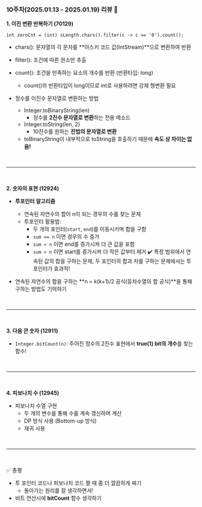 ### 10주차(2025.01.13 - 2025.01.19) 리뷰 🤔

**1. 이진 변환 반복하기 (70129)**
```
int zeroCnt = (int) sLength.chars().filter(c -> c == '0').count();
```
- chars(): 문자열의 각 문자를 **아스키 코드 값(IntStream)**으로 변환하여 반환
- filter(): 조건에 따른 원소만 추출
- count(): 조건을 만족하는 요소의 개수를 반환 (반환타입: long)
    - count()의 반환타입이 long이므로 int로 사용하려면 강제 형변환 필요

- 정수를 이진수 문자열로 변환하는 방법
    - Integer.toBinaryString(len)
        - 정수를 **2진수 문자열로 변환**하는 전용 메소드
    - Integer.toString(len, 2)
        - 10진수를 원하는 **진법의 문자열로 변환**
    - toBinaryString이 내부적으로 toString을 호출하기 때문에 **속도 상 차이는 없음!**

<br><hr><br>

**2. 숫자의 표현 (12924)**
- **투포인터 알고리즘**
    - 연속된 자연수의 합이 n이 되는 경우의 수를 찾는 문제
    - 투포인터 활용법:
        - 두 개의 포인터(`start`, `end`)를 이동시키며 합을 구함
        - `sum == n` 이면 경우의 수 증가
        - `sum < n` 이면 end를 증가시켜 더 큰 값을 포함
        - `sum > n` 이면 start를 증가시켜 더 작은 값부터 제거
    ✔️ 특정 범위에서 연속된 값의 합을 구하는 문제, 두 포인터의 합과 차를 구하는 문제에서는 투포인터가 효과적!

- 연속된 자연수의 합을 구하는 **n = k(k+1)/2 공식(등차수열의 합 공식)**을 통해 구하는 방법도 기억하기

<br><hr><br>

**3. 다음 큰 숫자 (12911)**
- `Integer.bitCount(n)`: 주어진 정수의 2진수 표현에서 **true(1) bit의 개수**를 찾는 함수!

<br><hr><br>

**4. 피보나치 수 (12945)**
- 피보나치 수열 구현
    - 두 개의 변수를 통해 수를 계속 갱신하며 계산
    - DP 방식 사용 (Bottom-up 방식)
    - 재귀 사용

<br><hr><br>

✅ 총평
- 투 포인터 코드나 피보나치 코드 짤 때 좀 더 깔끔하게 짜기
    - 돌아가는 원리를 잘 생각하면서!
- 비트 연산시에 **bitCount** 함수 생각하기